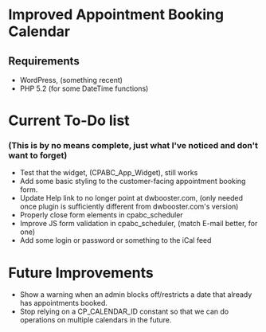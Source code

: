 # Improved Appointment Booking Calendar

## Requirements

* WordPress, (something recent)
* PHP 5.2 (for some DateTime functions)



# Current To-Do list
### (This is by no means complete, just what I've noticed and don't want to forget)


* Test that the widget, (CPABC_App_Widget), still works
* Add some basic styling to the customer-facing appointment booking form.
* Update Help link to no longer point at dwbooster.com, (only needed once plugin is sufficiently different from dwbooster.com's version)
* Properly close form elements in cpabc_scheduler
* Improve JS form validation in cpabc_scheduler, (match E-mail better, for one)
* Add some login or password or something to the iCal feed


# Future Improvements

* Show a warning when an admin blocks off/restricts a date that already has appointments booked.
* Stop relying on a CP_CALENDAR_ID constant so that we can do operations on multiple calendars in the future.